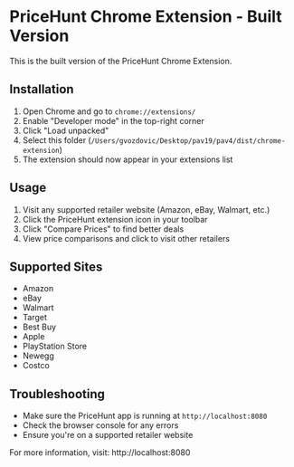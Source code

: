 # PriceHunt Chrome Extension - Built Version

This is the built version of the PriceHunt Chrome Extension.

## Installation

1. Open Chrome and go to `chrome://extensions/`
2. Enable "Developer mode" in the top-right corner
3. Click "Load unpacked"
4. Select this folder (`/Users/gvozdovic/Desktop/pav19/pav4/dist/chrome-extension`)
5. The extension should now appear in your extensions list

## Usage

1. Visit any supported retailer website (Amazon, eBay, Walmart, etc.)
2. Click the PriceHunt extension icon in your toolbar
3. Click "Compare Prices" to find better deals
4. View price comparisons and click to visit other retailers

## Supported Sites

- Amazon
- eBay  
- Walmart
- Target
- Best Buy
- Apple
- PlayStation Store
- Newegg
- Costco

## Troubleshooting

- Make sure the PriceHunt app is running at `http://localhost:8080`
- Check the browser console for any errors
- Ensure you're on a supported retailer website

For more information, visit: http://localhost:8080

